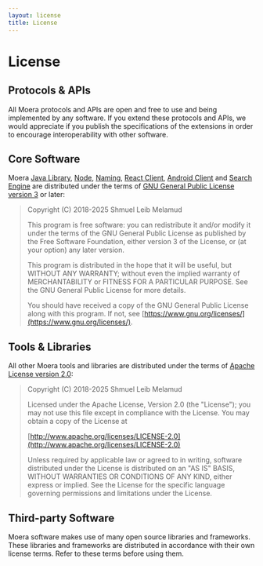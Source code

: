 ```yaml
---
layout: license
title: License
---
```


# License
## Protocols & APIs

All Moera protocols and APIs are open and free to use and being implemented by
any software. If you extend these protocols and APIs, we would
appreciate if you publish the specifications of the extensions in order
to encourage interoperability with other software.

## Core Software

Moera
[Java Library](https://github.com/MoeraOrg/java-moeralib),
[Node](https://github.com/MoeraOrg/moera-node),
[Naming](https://github.com/MoeraOrg/moera-naming),
[React Client](https://github.com/MoeraOrg/moera-client-react),
[Android Client](https://github.com/MoeraOrg/moera-client-android) and
[Search Engine](https://github.com/MoeraOrg/moera-search)
are distributed under the terms of
[GNU General Public License version 3](https://www.gnu.org/licenses/gpl-3.0.en.html)
or later:

> Copyright (C) 2018-2025 Shmuel Leib Melamud
>
> This program is free software: you can redistribute it and/or modify
> it under the terms of the GNU General Public License as published by
> the Free Software Foundation, either version 3 of the License, or (at
> your option) any later version.
>
> This program is distributed in the hope that it will be useful, but
> WITHOUT ANY WARRANTY; without even the implied warranty of
> MERCHANTABILITY or FITNESS FOR A PARTICULAR PURPOSE. See the GNU
> General Public License for more details.
>
> You should have received a copy of the GNU General Public License
> along with this program. If not, see
> [https://www.gnu.org/licenses/](https://www.gnu.org/licenses/).

## Tools & Libraries

All other Moera tools and libraries are distributed under the terms of
[Apache License version 2.0](http://www.apache.org/licenses/LICENSE-2.0):

> Copyright (C) 2018-2025 Shmuel Leib Melamud
>
> Licensed under the Apache License, Version 2.0 (the "License");
> you may not use this file except in compliance with the License.
> You may obtain a copy of the License at
>
> [http://www.apache.org/licenses/LICENSE-2.0](http://www.apache.org/licenses/LICENSE-2.0)
>
> Unless required by applicable law or agreed to in writing, software
> distributed under the License is distributed on an "AS IS" BASIS,
> WITHOUT WARRANTIES OR CONDITIONS OF ANY KIND, either express or implied.
> See the License for the specific language governing permissions and
> limitations under the License.

## Third-party Software

Moera software makes use of many open source libraries and frameworks.
These libraries and frameworks are distributed in accordance with their
own license terms. Refer to these terms before using them.
